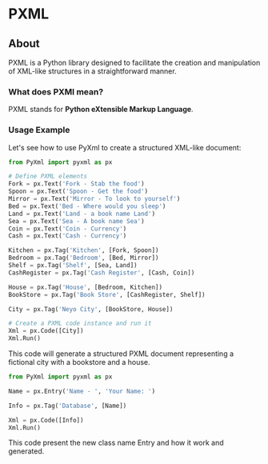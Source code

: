 # PXML

## About

PXML is a Python library designed to facilitate the creation and manipulation of XML-like structures in a straightforward manner.

### What does PXMl mean?

PXML stands for **Python eXtensible Markup Language**.

### Usage Example

Let's see how to use PyXml to create a structured XML-like document:

```python
from PyXml import pyxml as px

# Define PXML elements
Fork = px.Text('Fork - Stab the food')
Spoon = px.Text('Spoon - Get the food')
Mirror = px.Text('Mirror - To look to yourself')
Bed = px.Text('Bed - Where would you sleep')
Land = px.Text('Land - a book name Land')
Sea = px.Text('Sea - A book name Sea')
Coin = px.Text('Coin - Currency')
Cash = px.Text('Cash - Currency')

Kitchen = px.Tag('Kitchen', [Fork, Spoon])
Bedroom = px.Tag('Bedroom', [Bed, Mirror])
Shelf = px.Tag('Shelf', [Sea, Land])
CashRegister = px.Tag('Cash Register', [Cash, Coin])

House = px.Tag('House', [Bedroom, Kitchen])
BookStore = px.Tag('Book Store', [CashRegister, Shelf])

City = px.Tag('Neyo City', [BookStore, House])

# Create a PXML code instance and run it
Xml = px.Code([City])
Xml.Run()
```

This code will generate a structured PXML document representing a fictional city with a bookstore and a house.

```python
from PyXml import pyxml as px

Name = px.Entry('Name - ', 'Your Name: ')

Info = px.Tag('Database', [Name])

Xml = px.Code([Info])
Xml.Run()
```

This code present the new class name Entry and how it work and generated.